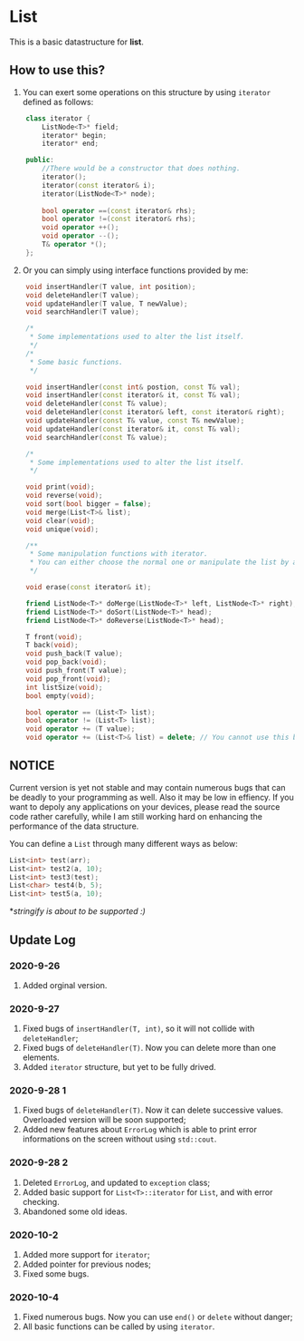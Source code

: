 # List
This is a basic datastructure for **list**.
## How to use this?
1. You can exert some operations on this structure by using `iterator` defined as follows:
```cpp
    class iterator {
        ListNode<T>* field;
        iterator* begin;
        iterator* end;

    public:
        //There would be a constructor that does nothing.
        iterator();
        iterator(const iterator& i);
        iterator(ListNode<T>* node);
            
        bool operator ==(const iterator& rhs);
        bool operator !=(const iterator& rhs);
        void operator ++();
        void operator --();
        T& operator *();
    };
```
2. Or you can simply using interface functions provided by me:
```cpp
    void insertHandler(T value, int position);
    void deleteHandler(T value);
    void updateHandler(T value, T newValue);
    void searchHandler(T value);

    /*
     * Some implementations used to alter the list itself.
     */ 
    /*
     * Some basic functions.
     */

    void insertHandler(const int& postion, const T& val);
    void insertHandler(const iterator& it, const T& val);
    void deleteHandler(const T& value);
    void deleteHandler(const iterator& left, const iterator& right);
    void updateHandler(const T& value, const T& newValue);
    void updateHandler(const iterator& it, const T& val);
    void searchHandler(const T& value);

    /*
     * Some implementations used to alter the list itself.
     */ 

    void print(void);
    void reverse(void);
    void sort(bool bigger = false);
    void merge(List<T>& list);
    void clear(void);
    void unique(void);

    /**
     * Some manipulation functions with iterator.
     * You can either choose the normal one or manipulate the list by applying the iterator on them. :)
     */

    void erase(const iterator& it);

    friend ListNode<T>* doMerge(ListNode<T>* left, ListNode<T>* right);
    friend ListNode<T>* doSort(ListNode<T>* head);
    friend ListNode<T>* doReverse(ListNode<T>* head);

    T front(void);
    T back(void);
    void push_back(T value);
    void pop_back(void);
    void push_front(T value);
    void pop_front(void);
    int listSize(void);
    bool empty(void);

    bool operator == (List<T> list);
    bool operator != (List<T> list);
    void operator += (T value);
    void operator += (List<T>& list) = delete; // You cannot use this because this is a forward list.
```

## NOTICE
Current version is yet not stable and may contain numerous bugs that can be deadly to your programming as well. Also it may be low in effiency. 
If you want to depoly any applications on your devices, please read the source code rather carefully, while I am still working hard on enhancing the performance of 
the data structure.

You can define a `List` through many different ways as below:
```cpp
List<int> test(arr);
List<int> test2(a, 10);
List<int> test3(test);
List<char> test4(b, 5);
List<int> test5(a, 10);
```
**stringify is about to be supported :)*


## Update Log
### 2020-9-26
1. Added orginal version.

### 2020-9-27
1. Fixed bugs of `insertHandler(T, int)`, so it will not collide with `deleteHandler`;
2. Fixed bugs of `deleteHandler(T)`. Now you can delete more than one elements.
3. Added `iterator` structure, but yet to be fully drived.

### 2020-9-28 1
1. Fixed bugs of `deleteHandler(T)`. Now it can delete successive values. Overloaded version will be soon supported;
2. Added new features about `ErrorLog` which is able to print error informations on the screen without using `std::cout`.

### 2020-9-28 2
1. Deleted `ErrorLog`, and updated to `exception` class;
2. Added basic support for `List<T>::iterator` for `List`, and with error checking.
3. Abandoned some old ideas.

### 2020-10-2
1. Added more support for `iterator`;
2. Added pointer for previous nodes;
3. Fixed some bugs.

### 2020-10-4
1. Fixed numerous bugs. Now you can use `end()` or `delete` without danger;
2. All basic functions can be called by using `iterator`.
